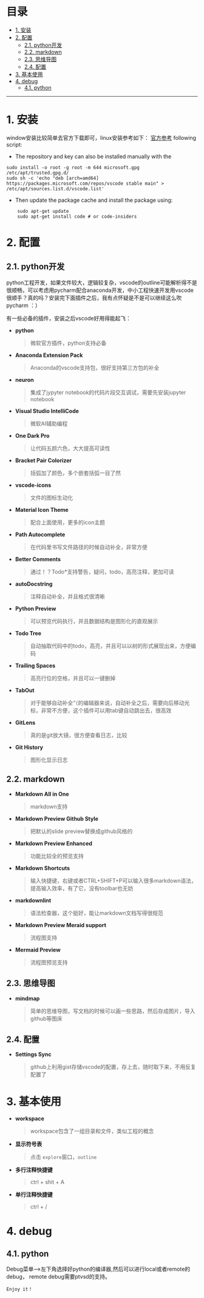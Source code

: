 <h1>目录</h1>
<!-- TOC -->

- [1. 安装](#1-%E5%AE%89%E8%A3%85)
- [2. 配置](#2-%E9%85%8D%E7%BD%AE)
  - [2.1. python开发](#21-python%E5%BC%80%E5%8F%91)
  - [2.2. markdown](#22-markdown)
  - [2.3. 思维导图](#23-%E6%80%9D%E7%BB%B4%E5%AF%BC%E5%9B%BE)
  - [2.4. 配置](#24-%E9%85%8D%E7%BD%AE)
- [3. 基本使用](#3-%E5%9F%BA%E6%9C%AC%E4%BD%BF%E7%94%A8)
- [4. debug](#4-debug)
  - [4.1. python](#41-python)

<!-- /TOC -->

***

# 1. 安装

window安装比较简单去官方下载即可，linux安装参考如下：
[官方参考](https://code.visualstudio.com/docs/setup/linux)
following script:

- The repository and key can also be installed manually with the

```curl https://packages.microsoft.com/keys/microsoft.asc | gpg --dearmor > microsoft.gpg
sudo install -o root -g root -m 644 microsoft.gpg /etc/apt/trusted.gpg.d/
sudo sh -c 'echo "deb [arch=amd64] https://packages.microsoft.com/repos/vscode stable main" > /etc/apt/sources.list.d/vscode.list'
```

- Then update the package cache and install the package using:

```sudo apt-get install apt-transport-https
    sudo apt-get update
    sudo apt-get install code # or code-insiders
```

# 2. 配置

## 2.1. python开发

python工程开发，如果文件较大，逻辑较复杂，vscode的outline可能解析得不是很顺畅，可以考虑用pycharm配合anaconda开发，中小工程快速开发用vscode很顺手？真的吗？安装完下面插件之后，我有点怀疑是不是可以继续这么吹pycharm ：）

有一些必备的插件，安装之后vscode好用得能起飞：

- **python**
  >微软官方插件，python支持必备
- **Anaconda Extension Pack**
  > Anaconda的vscode支持包，很好支持第三方包的补全
- **neuron**
  >集成了jypyter notebook的代码片段交互调试，需要先安装jupyter notebook
- **Visual Studio IntelliCode**
  >微软AI辅助编程
- **One Dark Pro**
  >让代码五颜六色，大大提高可读性
- **Bracket Pair Colorizer**
  >括弧加了颜色，多个嵌套括弧一目了然
- **vscode-icons**
  >文件的图标生动化
- **Material Icon Theme**
  >配合上面使用，更多的icon主题
- **Path Autocomplete**
  >在代码里书写文件路径的时候自动补全，非常方便
- **Better Comments**
  >通过！？Todo*支持警告，疑问，todo，高亮注释，更加可读
- **autoDocstring**
  >注释自动补全，并且格式很清晰
- **Python Preview**
  >可以预览代码执行，并且数据结构是图形化的直观展示
- **Todo Tree**
  >自动抽取代码中的todo，高亮，并且可以以树的形式展现出来，方便编码
- **Trailing Spaces**
  >高亮行位的空格，并且可以一键删掉
- **TabOut**
  >对于能够自动补全“（的编辑器来说，自动补全之后，需要向后移动光标，非常不方便，这个插件可以用tab键自动跳出去，很高效
- **GitLens**
  >真的是git放大镜，很方便查看日志，比较
- **Git History**
  >图形化显示日志

## 2.2. markdown

- **Markdown All in One**
  >markdown支持
- **Markdown Preview Github Style**
  >把默认的slide preview替换成github风格的
- **Markdown Preview Enhanced**
  >功能比较全的预览支持
- **Markdown Shortcuts**
  >输入快捷键，右键或者CTRL+SHIFT+P可以输入很多markdown语法，提高输入效率，有了它，没有toolbar也无妨
- **markdownlint**
  >语法检查器，这个挺好，能让markdown文档写得很规范
- **Markdown Preview Meraid support**
  >流程图支持
- **Mermaid Preview**
  >流程图预览支持

## 2.3. 思维导图

- **mindmap**
  >简单的思维导图，写文档的时候可以画一些思路，然后存成图片，导入github等图床

## 2.4. 配置

- **Settings Sync**
  >github上利用gist存储vscode的配置，存上去，随时取下来，不用反复配置了

# 3. 基本使用

- **workspace**
  > workspace包含了一组目录和文件，类似工程的概念
- **显示符号表**
  > 点击 `explore`窗口，`outline`
- **多行注释快捷键**
  > ctrl + shit + A
- **单行注释快捷键**
  > ctrl + /

# 4. debug

## 4.1. python

Debug菜单——>左下角选择好python的编译器,然后可以进行local或者remote的debug，
remote debug需要ptvsd的支持。

`Enjoy it！`